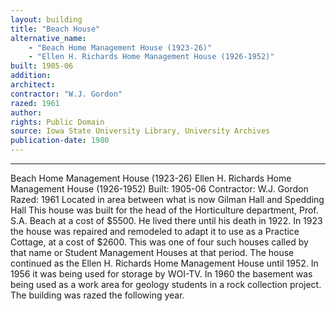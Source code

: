 ```yaml
---
layout: building
title: "Beach House"
alternative_name: 
    - "Beach Home Management House (1923-26)"
    - "Ellen H. Richards Home Management House (1926-1952)"
built: 1905-06
addition:
architect:
contractor: "W.J. Gordon"
razed: 1961
author:
rights: Public Domain
source: Iowa State University Library, University Archives
publication-date: 1980 
---
```

---
Beach Home Management House (1923-26) 
Ellen H. Richards Home Management House (1926-1952) 
Built: 1905-06 Contractor: W.J. Gordon Razed: 1961 
Located in area between what is now Gilman Hall and Spedding 
Hall 
This house was built for the head of the Horticulture department, Prof. S.A. Beach at a cost of $5500. He lived there until his death 
in 1922. 
In 1923 the house was repaired and remodeled to adapt it to use as a Practice Cottage, at a cost of $2600. This was one of four such houses called by that name or Student Management Houses at that period. 
The house continued as the Ellen H. Richards Home Management House until 1952. In 1956 it was being used for storage by WOI-TV. In 1960 the basement was being used as a work area for geology students in a rock collection project. The building was razed the following year.